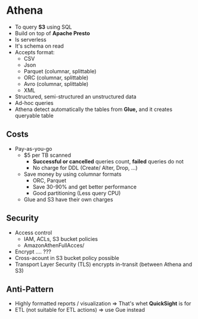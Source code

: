 # Athena

- To query **S3** using SQL
- Build on top of **Apache Presto**
- Is serverless
- It's schema on read
- Accepts format:
  - CSV
  - Json
  - Parquet (columnar, splittable)
  - ORC (columnar, splittable)
  - Avro (columnar, splittable)
  - XML
- Structured, semi-structured an unstructured data
- Ad-hoc queries 
- Athena detect automatically the tables from **Glue,** and it creates queryable table

## Costs
- Pay-as-you-go 
  - $5 per TB scanned
    - **Successful or cancelled** queries count, **failed** queries do not
    - No charge for DDL (Create/ Alter, Drop, ...)
  - Save money by using columnar formats
    - ORC, Parquet
    - Save 30-90% and get better performance
    - Good partitioning (Less query CPU)
  - Glue and S3 have their own charges

## Security

- Access control
  - IAM, ACLs, S3 bucket policies
  - AmazonAthenFullAcces/
- Encrypt .... ???
- Cross-acount in S3 bucket policy possible
- Transport Layer Security (TLS) encrypts in-transit (between Athena and S3)

## Anti-Pattern

- Highly formatted reports / visualization => That's whet **QuickSight** is for
- ETL (not suitable for ETL actions) => use Gue instead